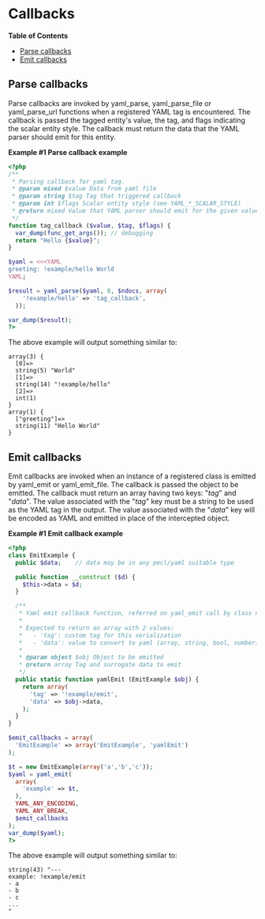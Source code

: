 Callbacks
=========

**Table of Contents**

-   [Parse callbacks](/yaml/callbacks.html#Parse%20callbacks)
-   [Emit callbacks](/yaml/callbacks.html#Emit%20callbacks)

Parse callbacks
---------------

Parse <span class="type">callbacks</span> are invoked by <span
class="function">yaml\_parse</span>, <span
class="function">yaml\_parse\_file</span> or <span
class="function">yaml\_parse\_url</span> functions when a registered
YAML tag is encountered. The callback is passed the tagged entity's
value, the tag, and flags indicating the scalar entity style. The
callback must return the data that the YAML parser should emit for this
entity.

**Example \#1 Parse callback example**

``` php
<?php
/**
 * Parsing callback for yaml tag.
 * @param mixed $value Data from yaml file
 * @param string $tag Tag that triggered callback
 * @param int $flags Scalar entity style (see YAML_*_SCALAR_STYLE)
 * @return mixed Value that YAML parser should emit for the given value
 */
function tag_callback ($value, $tag, $flags) {
  var_dump(func_get_args()); // debugging
  return "Hello {$value}";
}

$yaml = <<<YAML
greeting: !example/hello World
YAML;

$result = yaml_parse($yaml, 0, $ndocs, array(
    '!example/hello' => 'tag_callback',
  ));

var_dump($result);
?>
```

The above example will output something similar to:

    array(3) {
      [0]=>
      string(5) "World"
      [1]=>
      string(14) "!example/hello"
      [2]=>
      int(1)
    }
    array(1) {
      ["greeting"]=>
      string(11) "Hello World"
    }

Emit callbacks
--------------

Emit callbacks are invoked when an instance of a registered class is
emitted by <span class="function">yaml\_emit</span> or <span
class="function">yaml\_emit\_file</span>. The callback is passed the
object to be emitted. The callback must return an array having two keys:
"*tag*" and "*data*". The value associated with the "*tag*" key must be
a string to be used as the YAML tag in the output. The value associated
with the "*data*" key will be encoded as YAML and emitted in place of
the intercepted object.

**Example \#1 Emit callback example**

``` php
<?php
class EmitExample {
  public $data;    // data may be in any pecl/yaml suitable type

  public function __construct ($d) {
    $this->data = $d;
  }

  /**
   * Yaml emit callback function, referred on yaml_emit call by class name.
   *
   * Expected to return an array with 2 values:
   *   - 'tag': custom tag for this serialization
   *   - 'data': value to convert to yaml (array, string, bool, number)
   *
   * @param object $obj Object to be emitted
   * @return array Tag and surrogate data to emit
   */
  public static function yamlEmit (EmitExample $obj) {
    return array(
      'tag' => '!example/emit',
      'data' => $obj->data,
    );
  }
}

$emit_callbacks = array(
  'EmitExample' => array('EmitExample', 'yamlEmit')
);

$t = new EmitExample(array('a','b','c'));
$yaml = yaml_emit(
  array(
    'example' => $t,
  ),
  YAML_ANY_ENCODING,
  YAML_ANY_BREAK,
  $emit_callbacks
);
var_dump($yaml);
?>
```

The above example will output something similar to:

    string(43) "---
    example: !example/emit
    - a
    - b
    - c
    ...
    "
